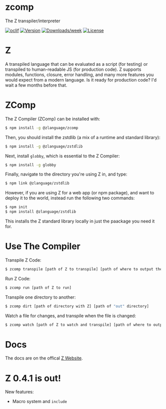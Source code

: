 # zcomp


The Z transpiler/interpreter

[![oclif](https://img.shields.io/badge/cli-oclif-brightgreen.svg)](https://oclif.io)
[![Version](https://img.shields.io/npm/v/@zlanguage/zcomp.svg)](https://www.npmjs.com/package/@zlanguage/zcomp)
[![Downloads/week](https://img.shields.io/npm/dw/@zlanguage/zcomp.svg)](https://www.npmjs.com/package/@zlanguage/zcomp)
[![License](https://img.shields.io/npm/l/zcomp.svg)](https://github.com/zlanguage/zcomp/blob/master/package.json)

# Z

A transpiled language that can be evaluated as a script (for testing) or transpiled to human-readable JS (for production code). Z supports modules, functions, closure, error handling, and many more features you would expect from a modern language. Is it ready for production code? I'd wait a few months before that.

# ZComp

The Z Compiler (ZComp) can be installed with:

```sh
$ npm install -g @zlanguage/zcomp
```

Then, you should install the zstdlib (a mix of a runtime and standard library):

```sh
$ npm install -g @zlanguage/zstdlib
```

Next, install `globby`, which is essential to the Z Compiler:

```sh
$ npm install -g globby
```

Finally, navigate to the directory you're using Z in, and type:

```sh
$ npm link @zlanguage/zstdlib
```


However, if you are using Z for a web app (or npm package), and want to deploy it to the world, instead run the following two commands:
```sh
$ npm init
$ npm install @zlanguage/zstdlib
```
This installs the Z standard library locally in just the paackage you need it for.

# Use The Compiler

Transpile Z Code:
```sh
$ zcomp transpile [path of Z to transpile] [path of where to output the transpiled JS]
```
Run Z Code:
```sh
$ zcomp run [path of Z to run]
```
Transpile one directory to another:
```sh
$ zcomp dirt [path of directory with Z] [path of "out" directory]
```
Watch a file for changes, and transpile when the file is changed:
```sh
$ zcomp watch [path of Z to watch and transpile] [path of where to output the transpiled JS]
```
# Docs
The docs are on the offical [Z Website](https://zlanguage.github.io/).

# Z 0.4.1 is out!
New features:
- Macro system and `include`
